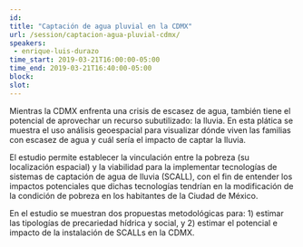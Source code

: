 ```yaml
---
id: 
title: "Captación de agua pluvial en la CDMX"
url: /session/captacion-agua-pluvial-cdmx/
speakers:
 - enrique-luis-durazo
time_start: 2019-03-21T16:00:00-05:00
time_end: 2019-03-21T16:40:00-05:00
block: 
slot: 
---
```


Mientras la CDMX enfrenta una crisis de escasez de agua, también tiene el potencial de aprovechar un recurso subutilizado: la lluvia. En esta plática se muestra el uso análisis geoespacial para visualizar dónde viven las familias con escasez de agua y cuál sería el impacto de captar la lluvia.

El estudio permite establecer la vinculación entre la pobreza (su localización espacial) y la viabilidad para la implementar tecnologías de sistemas de captación de agua de lluvia (SCALL), con el fin de entender los impactos potenciales que dichas tecnologías tendrían en la modificación de la condición de pobreza en los habitantes de la Ciudad de México.

En el estudio se muestran dos propuestas metodológicas para: 1) estimar las tipologías de precariedad hídrica y social, y 2) estimar el potencial e impacto de la instalación de SCALLs en la CDMX.